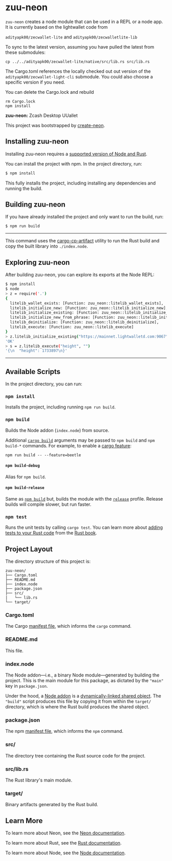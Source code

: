 # zuu-neon

`zuu-neon` creates a node module that can be used in a REPL
or a node app. It is currently based on the lightwallet code from

`adityapk00/zecwallet-lite` and `adityapk00/zecwalletlite-lib`

To sync to the latest version, assuming you have pulled the latest
from these submodules:

```
cp ../../adityapk00/zecwallet-lite/native/src/lib.rs src/lib.rs
```

The Cargo.toml references the locally checked out out version of the
`adityapk00/zecwallet-light-cli` submodule. You could also choose a specific
version if you need.

You can delete the Cargo.lock and rebuild

```
rm Cargo.lock
npm install
```


**zuu-neon:** Zcash Desktop UUallet

This project was bootstrapped by
[create-neon](https://www.npmjs.com/package/create-neon).

## Installing zuu-neon

Installing zuu-neon requires a
[supported version of Node and Rust](https://github.com/neon-bindings/neon#platform-support).

You can install the project with npm. In the project directory, run:

```sh
$ npm install
```

This fully installs the project,
including installing any dependencies and running the build.

## Building zuu-neon

If you have already installed the project and only want to run the build, run:

```sh
$ npm run build
```





---


This command uses the
[cargo-cp-artifact](https://github.com/neon-bindings/cargo-cp-artifact)
utility to run the Rust build and copy the built library into `./index.node`.

## Exploring zuu-neon

After building zuu-neon, you can explore its exports at the Node REPL:

```sh
$ npm install
$ node
> z = require('.')
{
  litelib_wallet_exists: [Function: zuu_neon::litelib_wallet_exists],
  litelib_initialize_new: [Function: zuu_neon::litelib_initialize_new],
  litelib_initialize_existing: [Function: zuu_neon::litelib_initialize_existing],
  litelib_initialize_new_from_phrase: [Function: zuu_neon::litelib_initialize_new_from_phrase],
  litelib_deinitialize: [Function: zuu_neon::litelib_deinitialize],
  litelib_execute: [Function: zuu_neon::litelib_execute]
}
> z.litelib_initialize_existing("https://mainnet.lightwalletd.com:9067")
'OK'
> s = z.litelib_execute("height", "")
'{\n  "height": 1733897\n}'
```


---

## Available Scripts

In the project directory, you can run:

### `npm install`

Installs the project, including running `npm run build`.

### `npm build`

Builds the Node addon (`index.node`) from source.

Additional [`cargo build`](https://doc.rust-lang.org/cargo/commands/cargo-build.html) arguments may be passed to `npm build` and `npm build-*` commands. For example, to enable a [cargo feature](https://doc.rust-lang.org/cargo/reference/features.html):

```
npm run build -- --feature=beetle
```

#### `npm build-debug`

Alias for `npm build`.

#### `npm build-release`

Same as [`npm build`](#npm-build) but, builds the module with the [`release`](https://doc.rust-lang.org/cargo/reference/profiles.html#release) profile. Release builds will compile slower, but run faster.

### `npm test`

Runs the unit tests by calling `cargo test`. You can learn more about [adding tests to your Rust code](https://doc.rust-lang.org/book/ch11-01-writing-tests.html) from the [Rust book](https://doc.rust-lang.org/book/).

## Project Layout

The directory structure of this project is:

```
zuu-neon/
├── Cargo.toml
├── README.md
├── index.node
├── package.json
├── src/
|   └── lib.rs
└── target/
```

### Cargo.toml

The Cargo [manifest file](https://doc.rust-lang.org/cargo/reference/manifest.html), which informs the `cargo` command.

### README.md

This file.

### index.node

The Node addon—i.e., a binary Node module—generated by building the project. This is the main module for this package, as dictated by the `"main"` key in `package.json`.

Under the hood, a [Node addon](https://nodejs.org/api/addons.html) is a [dynamically-linked shared object](https://en.wikipedia.org/wiki/Library_(computing)#Shared_libraries). The `"build"` script produces this file by copying it from within the `target/` directory, which is where the Rust build produces the shared object.

### package.json

The npm [manifest file](https://docs.npmjs.com/cli/v7/configuring-npm/package-json), which informs the `npm` command.

### src/

The directory tree containing the Rust source code for the project.

### src/lib.rs

The Rust library's main module.

### target/

Binary artifacts generated by the Rust build.

## Learn More

To learn more about Neon, see the [Neon documentation](https://neon-bindings.com).

To learn more about Rust, see the [Rust documentation](https://www.rust-lang.org).

To learn more about Node, see the [Node documentation](https://nodejs.org).
